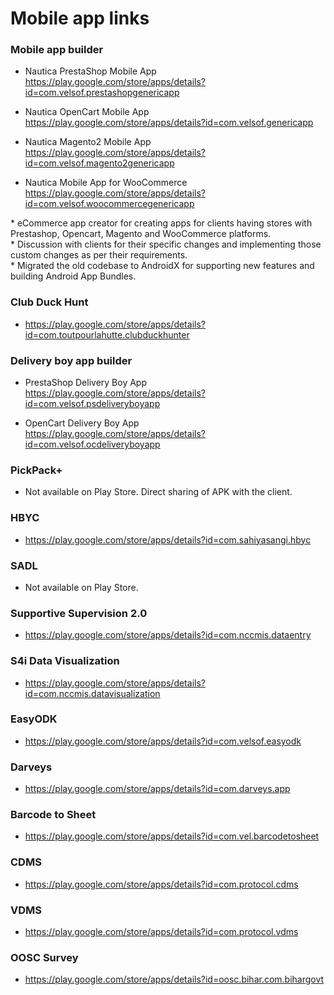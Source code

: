 # Mobile app links

### Mobile app builder
- Nautica PrestaShop Mobile App
<br /> <a href="https://play.google.com/store/apps/details?id=com.velsof.prestashopgenericapp">https://play.google.com/store/apps/details?id=com.velsof.prestashopgenericapp</a>

- Nautica OpenCart Mobile App
<br /> <a href="https://play.google.com/store/apps/details?id=com.velsof.genericapp">https://play.google.com/store/apps/details?id=com.velsof.genericapp</a>

- Nautica Magento2 Mobile App
<br /> <a href="https://play.google.com/store/apps/details?id=com.velsof.magento2genericapp">https://play.google.com/store/apps/details?id=com.velsof.magento2genericapp</a>

- Nautica Mobile App for WooCommerce
<br /> <a href="https://play.google.com/store/apps/details?id=com.velsof.woocommercegenericapp">https://play.google.com/store/apps/details?id=com.velsof.woocommercegenericapp</a>

<p>
* eCommerce app creator for creating apps for clients having stores with Prestashop, Opencart, Magento and WooCommerce platforms. <br />
* Discussion with clients for their specific changes and implementing those custom changes as per their requirements. <br />
* Migrated the old codebase to AndroidX for supporting new features and building Android App Bundles.  <br />
</p>

### Club Duck Hunt
- <a href="https://play.google.com/store/apps/details?id=com.toutpourlahutte.clubduckhunter">https://play.google.com/store/apps/details?id=com.toutpourlahutte.clubduckhunter</a>

### Delivery boy app builder
- PrestaShop Delivery Boy App
<br /> <a href="https://play.google.com/store/apps/details?id=com.velsof.psdeliveryboyapp">https://play.google.com/store/apps/details?id=com.velsof.psdeliveryboyapp</a>

- OpenCart Delivery Boy App
<br /> <a href="https://play.google.com/store/apps/details?id=com.velsof.ocdeliveryboyapp">https://play.google.com/store/apps/details?id=com.velsof.ocdeliveryboyapp</a>

### PickPack+
- Not available on Play Store. Direct sharing of APK with the client.

### HBYC
- <a href="https://play.google.com/store/apps/details?id=com.sahiyasangi.hbyc">https://play.google.com/store/apps/details?id=com.sahiyasangi.hbyc</a>

### SADL
- Not available on Play Store. 

### Supportive Supervision 2.0
- <a href="https://play.google.com/store/apps/details?id=com.nccmis.dataentry">https://play.google.com/store/apps/details?id=com.nccmis.dataentry</a>

### S4i Data Visualization
- <a href="https://play.google.com/store/apps/details?id=com.nccmis.datavisualization">https://play.google.com/store/apps/details?id=com.nccmis.datavisualization</a>

### EasyODK
- <a href="https://play.google.com/store/apps/details?id=com.velsof.easyodk">https://play.google.com/store/apps/details?id=com.velsof.easyodk</a>

### Darveys
- <a href="https://play.google.com/store/apps/details?id=com.darveys.app">https://play.google.com/store/apps/details?id=com.darveys.app</a>

### Barcode to Sheet
- <a href="https://play.google.com/store/apps/details?id=com.vel.barcodetosheet">https://play.google.com/store/apps/details?id=com.vel.barcodetosheet</a>

### CDMS
- <a href="https://play.google.com/store/apps/details?id=com.protocol.cdms">https://play.google.com/store/apps/details?id=com.protocol.cdms</a>

### VDMS
- <a href="https://play.google.com/store/apps/details?id=com.protocol.vdms">https://play.google.com/store/apps/details?id=com.protocol.vdms</a>

### OOSC Survey
- <a href="https://play.google.com/store/apps/details?id=oosc.bihar.com.bihargovt">https://play.google.com/store/apps/details?id=oosc.bihar.com.bihargovt</a>
